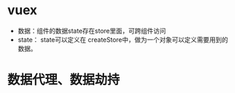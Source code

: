 # vuex
- 数据：组件的数据state存在store里面，可跨组件访问
- state： state可以定义在 createStore中，做为一个对象可以定义需要用到的数据。



# 数据代理、数据劫持
